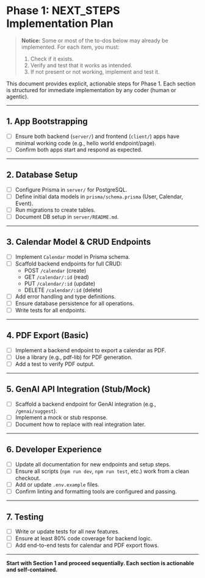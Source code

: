 # Phase 1: NEXT_STEPS Implementation Plan

> **Notice:** Some or most of the to-dos below may already be implemented. For each item, you must:
>
> 1. Check if it exists.
> 2. Verify and test that it works as intended.
> 3. If not present or not working, implement and test it.

This document provides explicit, actionable steps for Phase 1. Each section is structured for immediate implementation by any coder (human or agentic).

---

## 1. App Bootstrapping

- [ ] Ensure both backend (`server/`) and frontend (`client/`) apps have minimal working code (e.g., hello world endpoint/page).
- [ ] Confirm both apps start and respond as expected.

---

## 2. Database Setup

- [ ] Configure Prisma in `server/` for PostgreSQL.
- [ ] Define initial data models in `prisma/schema.prisma` (User, Calendar, Event).
- [ ] Run migrations to create tables.
- [ ] Document DB setup in `server/README.md`.

---

## 3. Calendar Model & CRUD Endpoints

- [ ] Implement `Calendar` model in Prisma schema.
- [ ] Scaffold backend endpoints for full CRUD:
  - POST `/calendar` (create)
  - GET `/calendar/:id` (read)
  - PUT `/calendar/:id` (update)
  - DELETE `/calendar/:id` (delete)
- [ ] Add error handling and type definitions.
- [ ] Ensure database persistence for all operations.
- [ ] Write tests for all endpoints.

---

## 4. PDF Export (Basic)

- [ ] Implement a backend endpoint to export a calendar as PDF.
- [ ] Use a library (e.g., pdf-lib) for PDF generation.
- [ ] Add a test to verify PDF output.

---

## 5. GenAI API Integration (Stub/Mock)

- [ ] Scaffold a backend endpoint for GenAI integration (e.g., `/genai/suggest`).
- [ ] Implement a mock or stub response.
- [ ] Document how to replace with real integration later.

---

## 6. Developer Experience

- [ ] Update all documentation for new endpoints and setup steps.
- [ ] Ensure all scripts (`npm run dev`, `npm run test`, etc.) work from a clean checkout.
- [ ] Add or update `.env.example` files.
- [ ] Confirm linting and formatting tools are configured and passing.

---

## 7. Testing

- [ ] Write or update tests for all new features.
- [ ] Ensure at least 80% code coverage for backend logic.
- [ ] Add end-to-end tests for calendar and PDF export flows.

---

**Start with Section 1 and proceed sequentially. Each section is actionable and self-contained.**
